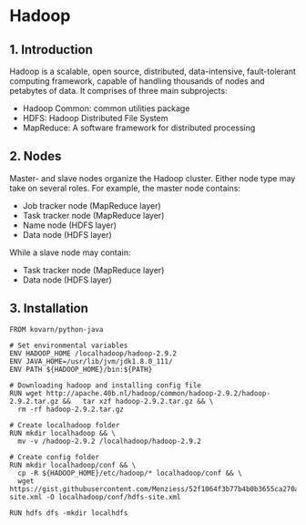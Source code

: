 # Hadoop

## 1. Introduction

Hadoop is a scalable, open source, distributed, data-intensive, fault-tolerant computing framework, capable of handling thousands of nodes and petabytes of data. It comprises of three main subprojects:

* Hadoop Common: common utilities package
* HDFS: Hadoop Distributed File System
* MapReduce: A software framework for distributed processing

## 2. Nodes

Master- and slave nodes organize the Hadoop cluster. Either node type may take on several roles. For example, the master node contains:

* Job tracker node \(MapReduce layer\)
* Task tracker node \(MapReduce layer\)
* Name node \(HDFS layer\)
* Data node \(HDFS layer\)

While a slave node may contain:

* Task tracker node \(MapReduce layer\)
* Data node \(HDFS layer\)

## 3. Installation



```text
FROM kovarn/python-java

# Set environmental variables
ENV HADOOP_HOME /localhadoop/hadoop-2.9.2
ENV JAVA_HOME=/usr/lib/jvm/jdk1.8.0_111/
ENV PATH ${HADOOP_HOME}/bin:${PATH}

# Downloading hadoop and installing config file
RUN wget http://apache.40b.nl/hadoop/common/hadoop-2.9.2/hadoop-2.9.2.tar.gz &&   tar xzf hadoop-2.9.2.tar.gz && \
  rm -rf hadoop-2.9.2.tar.gz

# Create localhadoop folder
RUN mkdir localhadoop && \
  mv -v /hadoop-2.9.2 /localhadoop/hadoop-2.9.2

# Create config folder
RUN mkdir localhadoop/conf && \
  cp -R ${HADOOP_HOME}/etc/hadoop/* localhadoop/conf && \
  wget https://gist.githubusercontent.com/Menziess/52f1064f3b77b4b0b3655ca270a38b6b/raw/cba6dcd237f89538d5a03c57b27278eb15b6d314/hdfs-site.xml -O localhadoop/conf/hdfs-site.xml

RUN hdfs dfs -mkdir localhdfs
```

